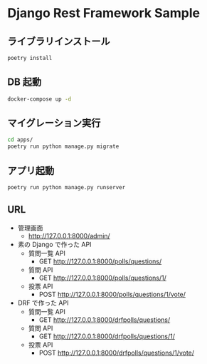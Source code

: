 # Django Rest Framework Sample

## ライブラリインストール

```sh
poetry install
```

## DB 起動

```sh
docker-compose up -d
```

## マイグレーション実行

```sh
cd apps/
poetry run python manage.py migrate
```

## アプリ起動

```sh
poetry run python manage.py runserver
```

## URL

- 管理画面
  - http://127.0.0.1:8000/admin/
- 素の Django で作った API
  - 質問一覧 API
    - GET http://127.0.0.1:8000/polls/questions/
  - 質問 API
    - GET http://127.0.0.1:8000/polls/questions/1/
  - 投票 API
    - POST http://127.0.0.1:8000/polls/questions/1/vote/
- DRF で作った API
  - 質問一覧 API
    - GET http://127.0.0.1:8000/drfpolls/questions/
  - 質問 API
    - GET http://127.0.0.1:8000/drfpolls/questions/1/
  - 投票 API
    - POST http://127.0.0.1:8000/drfpolls/questions/1/vote/
